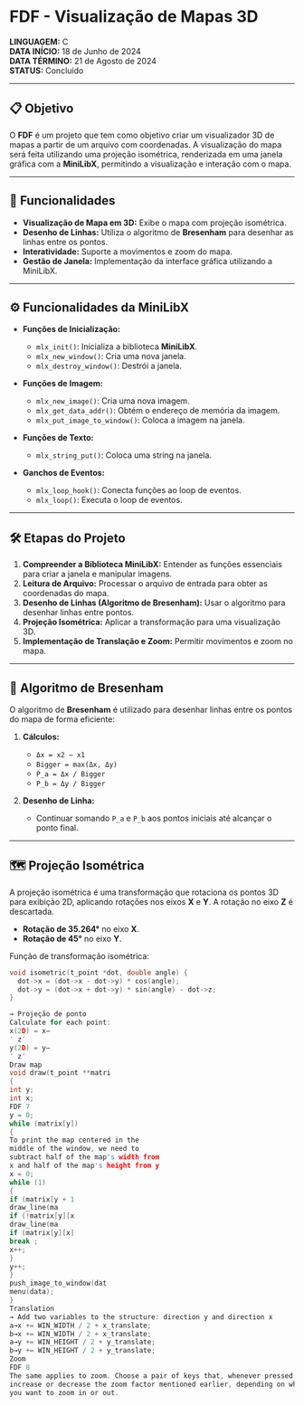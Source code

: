 # FDF - Visualização de Mapas 3D

**LINGUAGEM:** C  
**DATA INÍCIO:** 18 de Junho de 2024  
**DATA TÉRMINO:** 21 de Agosto de 2024  
**STATUS:** Concluído

---

## 📋 Objetivo

O **FDF** é um projeto que tem como objetivo criar um visualizador 3D de mapas a partir de um arquivo com coordenadas. A visualização do mapa será feita utilizando uma projeção isométrica, renderizada em uma janela gráfica com a **MiniLibX**, permitindo a visualização e interação com o mapa.

---

## 🚀 Funcionalidades

- **Visualização de Mapa em 3D:** Exibe o mapa com projeção isométrica.
- **Desenho de Linhas:** Utiliza o algoritmo de **Bresenham** para desenhar as linhas entre os pontos.
- **Interatividade:** Suporte a movimentos e zoom do mapa.
- **Gestão de Janela:** Implementação da interface gráfica utilizando a MiniLibX.

---

## ⚙️ Funcionalidades da MiniLibX

- **Funções de Inicialização:**
  - `mlx_init()`: Inicializa a biblioteca **MiniLibX**.
  - `mlx_new_window()`: Cria uma nova janela.
  - `mlx_destroy_window()`: Destrói a janela.

- **Funções de Imagem:**
  - `mlx_new_image()`: Cria uma nova imagem.
  - `mlx_get_data_addr()`: Obtém o endereço de memória da imagem.
  - `mlx_put_image_to_window()`: Coloca a imagem na janela.

- **Funções de Texto:**
  - `mlx_string_put()`: Coloca uma string na janela.

- **Ganchos de Eventos:**
  - `mlx_loop_hook()`: Conecta funções ao loop de eventos.
  - `mlx_loop()`: Executa o loop de eventos.

---

## 🛠️ Etapas do Projeto

1. **Compreender a Biblioteca MiniLibX:** Entender as funções essenciais para criar a janela e manipular imagens.
2. **Leitura de Arquivo:** Processar o arquivo de entrada para obter as coordenadas do mapa.
3. **Desenho de Linhas (Algoritmo de Bresenham):** Usar o algoritmo para desenhar linhas entre pontos.
4. **Projeção Isométrica:** Aplicar a transformação para uma visualização 3D.
5. **Implementação de Translação e Zoom:** Permitir movimentos e zoom no mapa.

---

## 🔢 Algoritmo de Bresenham

O algoritmo de **Bresenham** é utilizado para desenhar linhas entre os pontos do mapa de forma eficiente:

1. **Cálculos:**
   - `Δx = x2 − x1`
   - `Bigger = max(Δx, Δy)`
   - `P_a = Δx / Bigger`
   - `P_b = Δy / Bigger`

2. **Desenho de Linha:** 
   - Continuar somando `P_a` e `P_b` aos pontos iniciais até alcançar o ponto final.

---

## 🗺️ Projeção Isométrica

A projeção isométrica é uma transformação que rotaciona os pontos 3D para exibição 2D, aplicando rotações nos eixos **X** e **Y**. A rotação no eixo **Z** é descartada.

- **Rotação de 35.264°** no eixo **X**.
- **Rotação de 45°** no eixo **Y**.

Função de transformação isométrica:

```c
void isometric(t_point *dot, double angle) {
  dot->x = (dot->x - dot->y) * cos(angle);
  dot->y = (dot->x + dot->y) * sin(angle) - dot->z;
}

→ Projeção de ponto
Calculate for each point:
x(2D) = x−
′ z′
y(2D) = y−
′ z′
Draw map
void draw(t_point **matri
{
int y;
int x;
FDF 7
y = 0;
while (matrix[y])
{
To print the map centered in the
middle of the window, we need to
subtract half of the map's width from
x and half of the map's height from y
x = 0;
while (1)
{
if (matrix[y + 1
draw_line(ma
if (!matrix[y][x
draw_line(ma
if (matrix[y][x]
break ;
x++;
}
y++;
}
push_image_to_window(dat
menu(data);
}
Translation
→ Add two variables to the structure: direction y and direction x
a→x += WIN_WIDTH / 2 + x_translate;
b→x += WIN_WIDTH / 2 + x_translate;
a→y += WIN_HEIGHT / 2 + y_translate;
b→y += WIN_HEIGHT / 2 + y_translate;
Zoom
FDF 8
The same applies to zoom. Choose a pair of keys that, whenever pressed, will
increase or decrease the zoom factor mentioned earlier, depending on whether
you want to zoom in or out.
